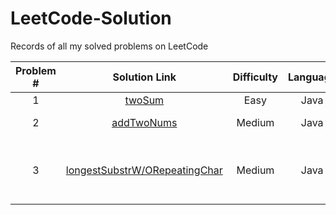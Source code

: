 # LeetCode-Solution
Records of all my solved problems on LeetCode

|Problem #|Solution Link                                                                        |Difficulty|Language|LeetCode Link|
| :----:  | :---------------------------------------------------------------------------------: | :-------:|:------:|:-----------:|
|1        |[twoSum](https://github.com/artisan1218/LeetCode-Solution/tree/main/1.%20twoSum)     |Easy      |Java    |[Two Sum](https://leetcode.com/problems/two-sum/)|
|2        |[addTwoNums](https://github.com/artisan1218/LeetCode-Solution/tree/main/2.%20addTwoNums)|Medium |Java    |[Add Two Numbers](https://leetcode.com/problems/add-two-numbers/)|
|3        |[longestSubstrW/ORepeatingChar](https://github.com/artisan1218/LeetCode-Solution/tree/main/3.%20longestSubstringWithoutRepeating)|Medium|Java|[Longest Substring Without Repeating Characters](https://leetcode.com/problems/longest-substring-without-repeating-characters/)|

